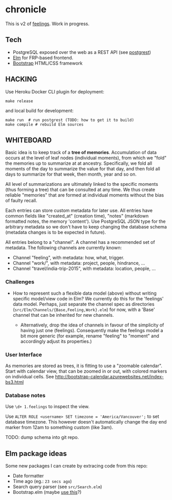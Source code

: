 # chronicle

This is v2 of [feelings](https://github.com/srid/feelings). Work in progress.

## Tech

* PostgreSQL exposed over the web as a REST API (see [postgrest](https://github.com/begriffs/postgrest))
* [Elm](http://elm-lang.org/) for FRP-based frontend.
* [Bootstrap](http://getbootstrap.com/) HTML/CSS framework

## HACKING

Use Heroku Docker CLI plugin for deployment:

```
make release
```

and local build for development:

```
make run  # run postgrest (TODO: how to get it to build)
make compile # rebuild Elm sources
```

## WHITEBOARD

Basic idea is to keep track of a **tree of memories**. Accumulation of data occurs at the level of leaf nodes (individual moments), from which we "fold" the memories up to summarize at at ancestry. Specifically, we fold all moments of the day to summarize the value for that day, and then fold all days to summarize for that week, then month, year and so on.

All level of summarizations are ultimately linked to the specific moments (thus forming a tree) that can be consulted at any time. We thus create reliable "memories" that are formed at individual moments without the bias of faulty recall.

Each entries can store custom metadata for later use. All entries have common fields like "created_at" (creation time), "notes" (markdown formatted notes, the memory 'content'). Use PostgreSQL JSON type for the arbitrary metadata so we don't have to keep changing the database schema (metadata changes is to be expected in future).

All entries belong to a "channel". A channel has a recommended set of metadata. The following channels are currently known:

* Channel "feeling", with metadata: how, what, trigger.
* Channel "work/<company>", with metadata: project, people, hindrance, ...
* Channel "travel/india-trip-2015", with metadata: location, people, ...

### Challenges

* How to represent such a flexible data model (above) without writing specific model/view code in Elm? We currently do this for the 'feelings' data model. Perhaps, just separate the channel spec as directories (`src/Elm/Channels/{Base,Feeling,Work}.elm`) for now, with a 'Base' channel that can be inherited for new channels.

  - Alternatively, drop the idea of channels in favour of the simplicity of having just one (feelings). Consequently make the feelings model a bit more generic (for example, rename "feeling" to "moment" and accordingly adjust its properties.)

### User Interface

As memories are stored as trees, it is fitting to use a "zoomable calendar". Start with calendar view, that can be zoomed in or out, with colored markers on individual cells. See http://bootstrap-calendar.azurewebsites.net/index-bs3.html

### Database notes

Use `\d+ 1.feelings` to inspect the view.

Use `ALTER ROLE <username> SET timezone = 'America/Vancouver';` to set database timezone. This however doesn't automatically change the day end marker from 12am to something custom (like 3am).

TODO: dump schema into git repo.


## Elm package ideas

Some new packages I can create by extracing code from this repo:

* Date formatter
* Time ago (eg.: `23 secs ago`)
* Search query parser (see `src/Search.elm`)
* Bootstrap.elm (maybe [use this](https://github.com/circuithub/elm-bootstrap-html)?)
